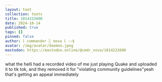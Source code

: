 ```yaml
---
layout: toot
collection: toots
title: 1014222600
date: 2024-10-14
published: true
tags: []
pinned: false
author: ⸸ commander ░ nova ⸸ :~$
avatar: /img/avatar/daemon.jpeg
mastodon: https://mastodon.online/@cmdr_nova/1014222600
---
```


what the helli had a recorded video of me just playing Quake and uploaded it to tik tok, and they removed it for "violating community guidelines"yeah that's getting an appeal immediately
